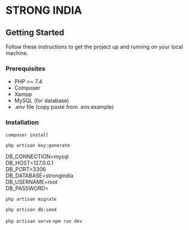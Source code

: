 # STRONG INDIA

## Getting Started

Follow these instructions to get the project up and running on your local machine.

### Prerequisites

-   PHP >= 7.4
-   Composer
-   Xampp
-   MySQL (for database)
-   .env file (copy paste from .env.example)

### Installation

`composer install`

`php artisan key:generate`

DB_CONNECTION=mysql <br>
DB_HOST=127.0.0.1 <br>
DB_PORT=3306 <br>
DB_DATABASE=strongindia <br>
DB_USERNAME=root <br>
DB_PASSWORD=

`php artisan migrate`

`php artisan db:seed`

`php artisan serve`
`npm run dev`
